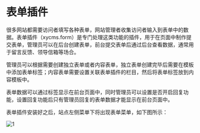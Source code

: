 # 表单插件

很多网站都需要访问者填写各种表单，网站管理者收集访问者输入到表单中的数据。表单插件（xycms.form）是专门处理这类功能的插件，用于在页面中制作提交表单，管理员可以在后台创建表单，前台提交表单后通过后台查看数据，通常用于留言反馈、领导信箱等场合。

管理员可以根据需要创建独立表单或者内容表单，独立表单创建完毕后需要在模板中添加表单标签；内容表单需要设置关联表单插件的栏目，然后将表单标签放到内容模板中。

表单数据可以通过标签显示在前台页面中，同时管理员可以设置是否开启回复功能，设置回复功能后只有管理员回复的表单数据才能显示在前台页面中。

表单插件安装好之后，站点左侧菜单下将出现表单菜单，如下图所示：

![1](/assets/img/plugin/form/01.png)